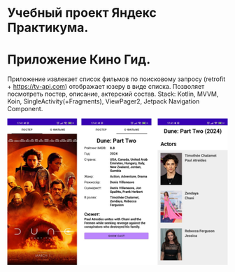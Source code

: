 # Учебный проект Яндекс Практикума.
# Приложение Кино Гид. 
Приложение извлекает список фильмов по поисковому запросу (retrofit + https://tv-api.com) отображает юзеру в виде списка. Позволяет посмотреть постер, описание, актерский состав.
Stack: Kotlin, MVVM, Koin, SingleActivity(+Fragments), ViewPager2, Jetpack Navigation Component.

![alt text](https://github.com/AlexeyJarlax/Movie_guide/blob/master/app/src/main/res/drawable/readme.jpg)
